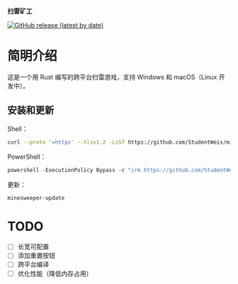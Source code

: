 **扫雷矿工**

[![GitHub release (latest by date)](https://img.shields.io/github/v/release/StudentWeis/minesweeper?style=flat-square)](https://github.com/StudentWeis/minesweeper/releases/latest)

# 简明介绍

这是一个用 Rust 编写的跨平台扫雷游戏，支持 Windows 和 macOS（Linux 开发中）。

## 安装和更新

Shell：

```sh
curl --proto '=https' --tlsv1.2 -LsSf https://github.com/StudentWeis/minesweeper/releases/download/0.1.3/minesweeper-installer.sh | sh
```

PowerShell：

```powershell
powershell -ExecutionPolicy Bypass -c "irm https://github.com/StudentWeis/minesweeper/releases/download/0.1.3/minesweeper-installer.ps1 | iex"
```

更新：

```sh
minesweeper-update
```

# TODO

- [ ] 长宽可配置
- [ ] 添加重置按钮
- [ ] 跨平台编译
- [ ] 优化性能（降低内存占用）
